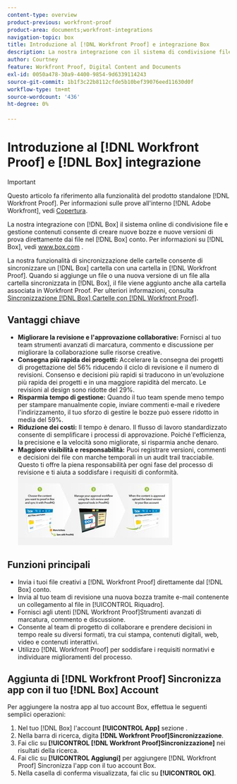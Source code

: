 ```yaml
---
content-type: overview
product-previous: workfront-proof
product-area: documents;workfront-integrations
navigation-topic: box
title: Introduzione al [!DNL Workfront Proof] e integrazione Box
description: La nostra integrazione con il sistema di condivisione file online e gestione dei contenuti di Box consente di creare nuove bozze e nuove versioni di prova direttamente dai file nel tuo account Box. Per informazioni su Box, vedere www.box.com.
author: Courtney
feature: Workfront Proof, Digital Content and Documents
exl-id: 0050a478-30a9-4400-9854-9d6339114243
source-git-commit: 1b1f3c22b8112cfde5b10bef39076eed11630d0f
workflow-type: tm+mt
source-wordcount: '436'
ht-degree: 0%

---
```


# Introduzione al [!DNL Workfront Proof] e [!DNL Box] integrazione

>[!IMPORTANT]
>
>Questo articolo fa riferimento alla funzionalità del prodotto standalone [!DNL Workfront Proof]. Per informazioni sulle prove all&#39;interno [!DNL Adobe Workfront], vedi [Copertura](../../../review-and-approve-work/proofing/proofing.md).

La nostra integrazione con [!DNL Box] il sistema online di condivisione file e gestione contenuti consente di creare nuove bozze e nuove versioni di prova direttamente dai file nel [!DNL Box] conto. Per informazioni su [!DNL Box], vedi www.box.com .

La nostra funzionalità di sincronizzazione delle cartelle consente di sincronizzare un [!DNL Box] cartella con una cartella in [!DNL Workfront Proof]. Quando si aggiunge un file o una nuova versione di un file alla cartella sincronizzata in [!DNL Box], il file viene aggiunto anche alla cartella associata in Workfront Proof. Per ulteriori informazioni, consulta [Sincronizzazione [!DNL Box] Cartelle con [!DNL Workfront Proof]](../../../workfront-proof/wp-integrations/box/sycn-box-folder.md).

## Vantaggi chiave

* **Migliorare la revisione e l&#39;approvazione collaborative:** Fornisci al tuo team strumenti avanzati di marcatura, commento e discussione per migliorare la collaborazione sulle risorse creative.
* **Consegna più rapida dei progetti:** Accelerare la consegna dei progetti di progettazione del 56% riducendo il ciclo di revisione e il numero di revisioni. Consenso e decisioni più rapidi si traducono in un&#39;evoluzione più rapida dei progetti e in una maggiore rapidità del mercato. Le revisioni al design sono ridotte del 29%.
* **Risparmia tempo di gestione:** Quando il tuo team spende meno tempo per stampare manualmente copie, inviare commenti e-mail e rivedere l&#39;indirizzamento, il tuo sforzo di gestire le bozze può essere ridotto in media del 59%.
* **Riduzione dei costi:** Il tempo è denaro. Il flusso di lavoro standardizzato consente di semplificare i processi di approvazione. Poiché l&#39;efficienza, la precisione e la velocità sono migliorate, si risparmia anche denaro.
* **Maggiore visibilità e responsabilità:** Puoi registrare versioni, commenti e decisioni dei file con marche temporali in un audit trail tracciabile. Questo ti offre la piena responsabilità per ogni fase del processo di revisione e ti aiuta a soddisfare i requisiti di conformità.\
   ![Box_and_ProofHQ_integration.jpg](assets/box-and-proofhq-integration-350x157.jpg)

## Funzioni principali

* Invia i tuoi file creativi a [!DNL Workfront Proof] direttamente dal [!DNL Box] conto.
* Invia al tuo team di revisione una nuova bozza tramite e-mail contenente un collegamento al file in [!UICONTROL Riquadro].
* Fornisci agli utenti [!DNL Workfront Proof]Strumenti avanzati di marcatura, commento e discussione.
* Consente al team di progetto di collaborare e prendere decisioni in tempo reale su diversi formati, tra cui stampa, contenuti digitali, web, video e contenuti interattivi.
* Utilizzo [!DNL Workfront Proof] per soddisfare i requisiti normativi e individuare miglioramenti del processo.

## Aggiunta di [!DNL Workfront Proof] Sincronizza app con il tuo [!DNL Box] Account

Per aggiungere la nostra app al tuo account Box, effettua le seguenti semplici operazioni:

1. Nel tuo [!DNL Box] l&#39;account **[!UICONTROL App]** sezione .
1. Nella barra di ricerca, digita **[!DNL Workfront Proof]Sincronizzazione**.
1. Fai clic su **[!UICONTROL [!DNL Workfront Proof]Sincronizzazione]** nei risultati della ricerca.
1. Fai clic su **[!UICONTROL Aggiungi]** per aggiungere [!DNL Workfront Proof] Sincronizza l&#39;app con il tuo account Box.
1. Nella casella di conferma visualizzata, fai clic su **[!UICONTROL OK]**.


